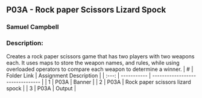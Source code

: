 ## P03A -  Rock paper Scissors Lizard Spock
### Samuel Campbell
### Description:

Creates a rock paper scissors game that has two players with two weapons each. It uses maps to store the weapon names, and rules, while using overloaded operators to compare each weapon to determine a winner.
|   #   | Folder Link | Assignment Description           |
| :---: | ----------- | -------------------------------- |
|   1   | P03A        | Banner                           |
|   2   | P03A        | Rock paper scissors lizard spock |
|   3   | P03A        | Output                           |
